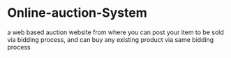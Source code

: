 Online-auction-System
=====================

a web based auction website from where you can post your item to be sold via bidding process, and can buy any existing product via same bidding process
